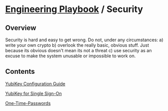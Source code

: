 # [Engineering Playbook](../README.md) / Security

## Overview

Security is hard and easy to get wrong. Do not, under any circumstances: a) write your own crypto b) overlook the really basic, obvious stuff. Just because its obvious doesn't mean its not a threat c) use security as an excuse to make the system unusable or impossible to work on.

## Contents

[YubiKey Configuration Guide](./yubikey-configuration.md)

[YubiKey for Single Sign-On](./yubikey-sso.md)

[One-Time-Passwords](./one-time-passwords.md)
